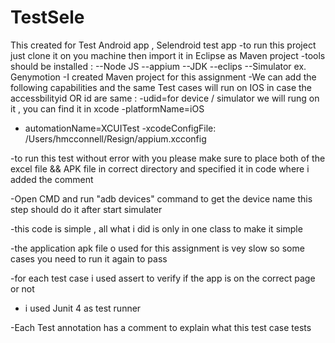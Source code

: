 # TestSele
This created for Test Android app , Selendroid test app
-to run this project just clone it on you machine then import it in Eclipse as Maven project 
-tools should be installed :
--Node JS
--appium 
--JDK 
--eclips 
--Simulator ex. Genymotion 
-I created Maven project  for this assignment 
-We can add the following capabilities and the same  Test cases will run on IOS in case the accessbilityid OR id are same :
  -udid=for device / simulator we will rung on it , you can find it  in xcode 
  -platformName=iOS
  - automationName=XCUITest 
  -xcodeConfigFile: /Users/hmcconnell/Resign/appium.xcconfig 

-to run this test without error with you please make sure to place both of the excel file && APK file  in correct directory and specified it in code where i added the comment 

-Open CMD and run "adb devices" command to get the device name this step should do it after start simulater 

-this code is simple , all what i did is only in one class to make it simple 

-the application apk file o used for this assignment is vey slow so some cases you need to run it again to pass  

-for each test case i used assert to verify if the app is  on the correct page  or not 

- i used Junit 4 as test runner 

-Each Test annotation has a comment to explain what this test case tests 

